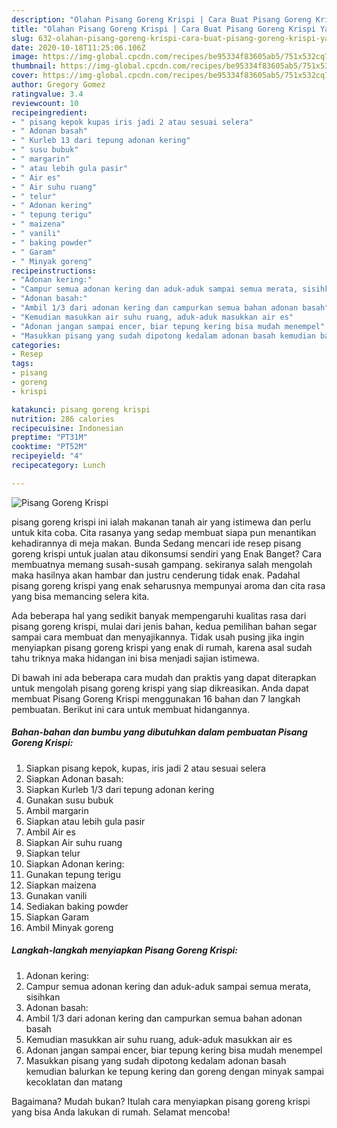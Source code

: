 ```yaml
---
description: "Olahan Pisang Goreng Krispi | Cara Buat Pisang Goreng Krispi Yang Lezat Sekali"
title: "Olahan Pisang Goreng Krispi | Cara Buat Pisang Goreng Krispi Yang Lezat Sekali"
slug: 632-olahan-pisang-goreng-krispi-cara-buat-pisang-goreng-krispi-yang-lezat-sekali
date: 2020-10-18T11:25:06.106Z
image: https://img-global.cpcdn.com/recipes/be95334f83605ab5/751x532cq70/pisang-goreng-krispi-foto-resep-utama.jpg
thumbnail: https://img-global.cpcdn.com/recipes/be95334f83605ab5/751x532cq70/pisang-goreng-krispi-foto-resep-utama.jpg
cover: https://img-global.cpcdn.com/recipes/be95334f83605ab5/751x532cq70/pisang-goreng-krispi-foto-resep-utama.jpg
author: Gregory Gomez
ratingvalue: 3.4
reviewcount: 10
recipeingredient:
- " pisang kepok kupas iris jadi 2 atau sesuai selera"
- " Adonan basah"
- " Kurleb 13 dari tepung adonan kering"
- " susu bubuk"
- " margarin"
- " atau lebih gula pasir"
- " Air es"
- " Air suhu ruang"
- " telur"
- " Adonan kering"
- " tepung terigu"
- " maizena"
- " vanili"
- " baking powder"
- " Garam"
- " Minyak goreng"
recipeinstructions:
- "Adonan kering:"
- "Campur semua adonan kering dan aduk-aduk sampai semua merata, sisihkan"
- "Adonan basah:"
- "Ambil 1/3 dari adonan kering dan campurkan semua bahan adonan basah"
- "Kemudian masukkan air suhu ruang, aduk-aduk masukkan air es"
- "Adonan jangan sampai encer, biar tepung kering bisa mudah menempel"
- "Masukkan pisang yang sudah dipotong kedalam adonan basah kemudian balurkan ke tepung kering dan goreng dengan minyak sampai kecoklatan dan matang"
categories:
- Resep
tags:
- pisang
- goreng
- krispi

katakunci: pisang goreng krispi 
nutrition: 286 calories
recipecuisine: Indonesian
preptime: "PT31M"
cooktime: "PT52M"
recipeyield: "4"
recipecategory: Lunch

---
```



![Pisang Goreng Krispi](https://img-global.cpcdn.com/recipes/be95334f83605ab5/751x532cq70/pisang-goreng-krispi-foto-resep-utama.jpg)


pisang goreng krispi ini ialah makanan tanah air yang istimewa dan perlu untuk kita coba. Cita rasanya yang sedap membuat siapa pun menantikan kehadirannya di meja makan.
Bunda Sedang mencari ide resep pisang goreng krispi untuk jualan atau dikonsumsi sendiri yang Enak Banget? Cara membuatnya memang susah-susah gampang. sekiranya salah mengolah maka hasilnya akan hambar dan justru cenderung tidak enak. Padahal pisang goreng krispi yang enak seharusnya mempunyai aroma dan cita rasa yang bisa memancing selera kita.



Ada beberapa hal yang sedikit banyak mempengaruhi kualitas rasa dari pisang goreng krispi, mulai dari jenis bahan, kedua pemilihan bahan segar sampai cara membuat dan menyajikannya. Tidak usah pusing jika ingin menyiapkan pisang goreng krispi yang enak di rumah, karena asal sudah tahu triknya maka hidangan ini bisa menjadi sajian istimewa.


Di bawah ini ada beberapa cara mudah dan praktis yang dapat diterapkan untuk mengolah pisang goreng krispi yang siap dikreasikan. Anda dapat membuat Pisang Goreng Krispi menggunakan 16 bahan dan 7 langkah pembuatan. Berikut ini cara untuk membuat hidangannya.

<!--inarticleads1-->

##### Bahan-bahan dan bumbu yang dibutuhkan dalam pembuatan Pisang Goreng Krispi:

1. Siapkan  pisang kepok, kupas, iris jadi 2 atau sesuai selera
1. Siapkan  Adonan basah:
1. Siapkan  Kurleb 1/3 dari tepung adonan kering
1. Gunakan  susu bubuk
1. Ambil  margarin
1. Siapkan  atau lebih gula pasir
1. Ambil  Air es
1. Siapkan  Air suhu ruang
1. Siapkan  telur
1. Siapkan  Adonan kering:
1. Gunakan  tepung terigu
1. Siapkan  maizena
1. Gunakan  vanili
1. Sediakan  baking powder
1. Siapkan  Garam
1. Ambil  Minyak goreng




<!--inarticleads2-->

##### Langkah-langkah menyiapkan Pisang Goreng Krispi:

1. Adonan kering:
1. Campur semua adonan kering dan aduk-aduk sampai semua merata, sisihkan
1. Adonan basah:
1. Ambil 1/3 dari adonan kering dan campurkan semua bahan adonan basah
1. Kemudian masukkan air suhu ruang, aduk-aduk masukkan air es
1. Adonan jangan sampai encer, biar tepung kering bisa mudah menempel
1. Masukkan pisang yang sudah dipotong kedalam adonan basah kemudian balurkan ke tepung kering dan goreng dengan minyak sampai kecoklatan dan matang




Bagaimana? Mudah bukan? Itulah cara menyiapkan pisang goreng krispi yang bisa Anda lakukan di rumah. Selamat mencoba!
